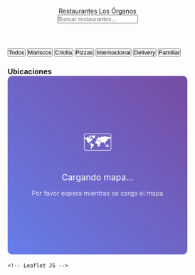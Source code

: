 <html lang="es">
<head>
    <meta charset="UTF-8">
    <meta name="viewport" content="width=device-width, initial-scale=0.6">
    <title>Restaurantes Los Órganos - Delivery & Reservas</title>
    <link href="https://cdnjs.cloudflare.com/ajax/libs/font-awesome/6.4.0/css/all.min.css" rel="stylesheet">
    <!-- Leaflet CSS -->
    <link rel="stylesheet" href="https://unpkg.com/leaflet@1.9.4/dist/leaflet.css" />
    <style>
        * {
            margin: 0;
            padding: 0;
            box-sizing: border-box;
        }

  body {
            font-family: 'Segoe UI', Tahoma, Geneva, Verdana, sans-serif;
            background: linear-gradient(135deg, #667eea 0%, #764ba2 100%);
            min-height: 100vh;
            color: #333;
        }

  .header {
            background: rgba(255, 255, 255, 0.95);
            backdrop-filter: blur(10px);
            padding: 1rem 0;
            position: sticky;
            top: 0;
            z-index: 100;
            box-shadow: 0 2px 20px rgba(0, 0, 0, 0.1);
        }

  .container {
            max-width: 1200px;
            margin: 0 auto;
            padding: 0 1rem;
        }

  .header-content {
            display: flex;
            justify-content: space-between;
            align-items: center;
            flex-wrap: wrap;
        }

   .logo {
            font-size: 1.8rem;
            font-weight: bold;
            color: #333;
            display: flex;
            align-items: center;
            gap: 0.5rem;
        }

  .logo i {
            color: #ff6b6b;
        }

  .search-bar {
            flex: 1;
            max-width: 400px;
            margin: 0 2rem;
            position: relative;
        }

  .search-input {
            width: 100%;
            padding: 0.8rem 1rem 0.8rem 2.5rem;
            border: none;
            border-radius: 25px;
            background: rgba(255, 255, 255, 0.9);
            box-shadow: 0 2px 10px rgba(0, 0, 0, 0.1);
            transition: all 0.3s ease;
        }

  .search-input:focus {
            outline: none;
            box-shadow: 0 4px 20px rgba(0, 0, 0, 0.2);
            transform: translateY(-2px);
        }

  .search-icon {
            position: absolute;
            left: 1rem;
            top: 50%;
            transform: translateY(-50%);
            color: #666;
        }

   .filters {
            display: flex;
            gap: 1rem;
            flex-wrap: wrap;
            margin: 2rem 0;
        }

   .filter-btn {
            padding: 0.5rem 1rem;
            border: none;
            border-radius: 20px;
            background: rgba(255, 255, 255, 0.9);
            color: #333;
            cursor: pointer;
            transition: all 0.3s ease;
            font-weight: 500;
        }

  .filter-btn:hover, .filter-btn.active {
            background: #ff6b6b;
            color: white;
            transform: translateY(-2px);
            box-shadow: 0 4px 15px rgba(255, 107, 107, 0.3);
        }

  .main-content {
            display: grid;
            grid-template-columns: 1fr 400px;
            gap: 2rem;
            margin-top: 2rem;
        }

  .restaurants-grid {
            display: grid;
            grid-template-columns: repeat(auto-fit, minmax(300px, 1fr));
            gap: 1.5rem;
        }

  .restaurant-card {
            background: rgba(255, 255, 255, 0.95);
            border-radius: 15px;
            overflow: hidden;
            box-shadow: 0 8px 32px rgba(0, 0, 0, 0.1);
            transition: all 0.3s ease;
            backdrop-filter: blur(10px);
            display: flex;
            flex-direction: column;
            height: 100%;
        }

  .restaurant-card:hover {
            transform: translateY(-5px);
            box-shadow: 0 15px 40px rgba(0, 0, 0, 0.15);
        }

  .restaurant-image-container {
            width: 100%;
            height: 200px;
            position: relative;
            overflow: hidden;
        }
        
  .restaurant-image {
            width: 100%;
            height: 100%;
            object-fit: cover;
            transition: transform 0.3s ease;
        }
        
  .restaurant-card:hover .restaurant-image {
            transform: scale(1.05);
        }

   .restaurant-info {
            padding: 1.5rem;
            flex-grow: 1;
            display: flex;
            flex-direction: column;
        }

   .restaurant-name {
            font-size: 1.3rem;
            font-weight: bold;
            color: #333;
            margin-bottom: 0.5rem;
        }

  .restaurant-type {
            color: #666;
            font-size: 0.9rem;
            margin-bottom: 1rem;
        }

  .restaurant-rating {
            display: flex;
            align-items: center;
            gap: 0.5rem;
            margin-bottom: 1rem;
        }

  .stars {
            color: #ffc107;
        }

  .contact-info {
            display: flex;
            flex-wrap: wrap;
            gap: 0.5rem;
            margin: 1rem 0;
        }

  .contact-item {
            display: flex;
            align-items: center;
            gap: 0.3rem;
            font-size: 0.9rem;
            color: #666;
            flex: 1 0 100%;
        }

   .social-links {
            display: flex;
            gap: 0.5rem;
            margin: 1rem 0;
        }

  .social-link {
            display: flex;
            align-items: center;
            justify-content: center;
            width: 35px;
            height: 35px;
            border-radius: 50%;
            color: white;
            text-decoration: none;
            transition: all 0.3s ease;
        }

  .social-link.facebook { background: #3b5998; }
        .social-link.instagram { background: #e4405f; }
        .social-link.whatsapp { background: #25d366; }

   .social-link:hover {
            transform: scale(1.1);
            box-shadow: 0 4px 15px rgba(0, 0, 0, 0.2);
        }

   .action-buttons {
            display: flex;
            gap: 0.5rem;
            margin-top: auto;
            padding-top: 1rem;
        }

  .btn {
            flex: 1;
            padding: 0.8rem;
            border: none;
            border-radius: 8px;
            font-weight: 600;
            cursor: pointer;
            transition: all 0.3s ease;
            text-decoration: none;
            text-align: center;
            display: flex;
            align-items: center;
            justify-content: center;
            gap: 0.5rem;
        }

  .btn-primary {
            background: #ff6b6b;
            color: white;
        }

  .btn-secondary {
            background: #4ecdc4;
            color: white;
        }

  .btn:hover {
            transform: translateY(-2px);
            box-shadow: 0 4px 15px rgba(0, 0, 0, 0.2);
        }

   .map-container {
            background: rgba(255, 255, 255, 0.95);
            border-radius: 15px;
            padding: 1.5rem;
            height: fit-content;
            position: sticky;
            top: 100px;
            backdrop-filter: blur(10px);
            box-shadow: 0 8px 32px rgba(0, 0, 0, 0.1);
        }

   .map-title {
            font-size: 1.2rem;
            font-weight: bold;
            margin-bottom: 1rem;
            color: #333;
            display: flex;
            align-items: center;
            gap: 0.5rem;
        }

  .map-title i {
            color: #ff6b6b;
        }

  #map {
            width: 100%;
            height: 400px;
            border-radius: 10px;
            margin-bottom: 1rem;
            border: 1px solid #eee;
        }

  .location-list {
            max-height: 200px;
            overflow-y: auto;
            border: 1px solid #eee;
            border-radius: 10px;
            padding: 0.5rem;
        }

   .location-item {
            padding: 0.8rem;
            border-bottom: 1px solid #eee;
            cursor: pointer;
            transition: all 0.3s ease;
            border-radius: 8px;
            margin-bottom: 0.5rem;
            position: relative;
        }

  .location-item:last-child {
            border-bottom: none;
            margin-bottom: 0;
        }

   .location-item:hover {
            background: #f8f9fa;
            transform: translateX(5px);
        }

   .location-name {
            font-weight: 600;
            color: #333;
        }

   .location-address {
            font-size: 0.9rem;
            color: #666;
            margin-top: 0.2rem;
        }
        
        /* Nuevo estilo para el botón Visitar */
   .btn-visitar {
            background: #4ecdc4;
            color: white;
            border: none;
            padding: 5px 10px;
            border-radius: 4px;
            cursor: pointer;
            margin-top: 8px;
            font-size: 0.8rem;
            transition: all 0.3s ease;
            text-decoration: none;
            display: inline-block;
            text-align: center;
        }
        
 .btn-visitar:hover {
            background: #3a9c94;
            transform: translateY(-2px);
            box-shadow: 0 2px 5px rgba(0,0,0,0.2);
        }

  @media (max-width: 768px) {
            .header-content {
                flex-direction: column;
                gap: 1rem;
            }

   .search-bar {
                max-width: 100%;
                margin: 0;
            }

   .main-content {
                grid-template-columns: 1fr;
                gap: 1rem;
            }

   .restaurants-grid {
                grid-template-columns: 1fr;
            }

   .filters {
                justify-content: center;
            }

   .action-buttons {
                flex-direction: column;
            }

  .btn {
                flex: none;
            }
            
   .map-container {
                position: relative;
                top: 0;
            }
        }

   .floating-actions {
            position: fixed;
            bottom: 2rem;
            right: 2rem;
            display: flex;
            flex-direction: column;
            gap: 1rem;
            z-index: 100;
        }

   .floating-btn {
            width: 60px;
            height: 60px;
            border-radius: 50%;
            border: none;
            background: #ff6b6b;
            color: white;
            font-size: 1.5rem;
            cursor: pointer;
            box-shadow: 0 4px 20px rgba(255, 107, 107, 0.3);
            transition: all 0.3s ease;
            display: flex;
            align-items: center;
            justify-content: center;
        }

   .floating-btn:hover {
            transform: scale(1.1);
            box-shadow: 0 6px 25px rgba(255, 107, 107, 0.4);
        }
        
   .image-placeholder {
            display: flex;
            align-items: center;
            justify-content: center;
            height: 100%;
            background: linear-gradient(45deg, #ff6b6b, #4ecdc4);
            color: white;
            font-size: 2rem;
        }
        
   .notification {
            position: fixed;
            bottom: 20px;
            left: 50%;
            transform: translateX(-50%);
            background: rgba(0, 0, 0, 0.8);
            color: white;
            padding: 10px 20px;
            border-radius: 30px;
            font-size: 14px;
            z-index: 1000;
            display: flex;
            align-items: center;
            gap: 10px;
            animation: fadeInUp 0.5s, fadeOut 0.5s 4.5s;
        }
        
   @keyframes fadeInUp {
            from { opacity: 0; transform: translate(-50%, 20px); }
            to { opacity: 1; transform: translate(-50%, 0); }
        }
        
  @keyframes fadeOut {
            from { opacity: 1; }
            to { opacity: 0; }
        }
        
        /* Leaflet custom styles */
   .leaflet-popup-content-wrapper {
            border-radius: 10px;
            box-shadow: 0 4px 15px rgba(0,0,0,0.2);
        }
        
   .leaflet-popup-content {
            margin: 12px 16px;
        }
        
   .leaflet-popup-tip-container {
            margin-top: -1px;
        }
        
   .leaflet-popup-close-button {
            font-size: 20px !important;
            margin: 6px 6px 0 0;
        }
        
   .leaflet-marker-icon {
            filter: drop-shadow(0 2px 4px rgba(0,0,0,0.3));
        }
    </style>
</head>
<body>
    <header class="header">
        <div class="container">
            <div class="header-content">
                <div class="logo">
                    <i class="fas fa-utensils"></i>
                    Restaurantes Los Órganos
                </div>
                <div class="search-bar">
                    <input type="text" class="search-input" placeholder="Buscar restaurantes..." id="searchInput">
                    <i class="fas fa-search search-icon"></i>
                </div>
            </div>
        </div>
    </header>

  <div class="container">
        <div class="filters">
            <button class="filter-btn active" data-filter="all">Todos</button>
            <button class="filter-btn" data-filter="mariscos">Mariscos</button>
            <button class="filter-btn" data-filter="criolla">Criolla</button>
            <button class="filter-btn" data-filter="pizzas">Pizzas</button>
            <button class="filter-btn" data-filter="internacional">Internacional</button>
            <button class="filter-btn" data-filter="delivery">Delivery</button>
            <button class="filter-btn" data-filter="familiar">Familiar</button>
        </div>

   <div class="main-content">
            <div class="restaurants-grid" id="restaurantsGrid">
                <!-- Los restaurantes se cargarán aquí -->
            </div>

   <div class="map-container">
                <h3 class="map-title">
                    <i class="fas fa-map-marker-alt"></i>
                    Ubicaciones
                </h3>
                <div id="map">
                    <div style="display: flex; align-items: center; justify-content: center; height: 400px; background: linear-gradient(45deg, #667eea, #764ba2); color: white; border-radius: 10px;">
                        <div style="text-align: center;">
                            <div style="font-size: 3rem; margin-bottom: 1rem;">🗺️</div>
                            <p style="font-size: 1.2rem; margin-bottom: 0.5rem;">Cargando mapa...</p>
                            <p style="font-size: 0.9rem; opacity: 0.8;">Por favor espera mientras se carga el mapa</p>
                        </div>
                    </div>
                </div>
                <div class="location-list" id="locationList">
                    <!-- Las ubicaciones se cargarán aquí -->
                </div>
            </div>
        </div>
    </div>

   <div class="floating-actions">
        <button class="floating-btn" title="Ir arriba" onclick="scrollToTop()">
            <i class="fas fa-arrow-up"></i>
        </button>
    </div>

    <!-- Leaflet JS -->
   <script src="https://unpkg.com/leaflet@1.9.4/dist/leaflet.js"></script>

   <script>
// Restaurantes completos de Los Órganos, Perú con imágenes
const restaurantes = [
    {
        id: 1,
        nombre: "Restaurant Turístico Bambú",
        tipo: "Peruana / Latina / Mariscos",
        rating: 4.7,
        telefono: "+51 972 833 374",
        direccion: "Malecón Los Órganos 20840",
        lat:  -4.1776737,
        lng: -81.1318589,
        whatsapp: "51972833374",
        facebook: "",
        instagram: "restauranteturisticobambu",
        delivery: true,
        reservas: true,
        categoria: "mariscos",
        especialidad: "Cocina peruana, latina y mariscos con vista al mar",
        descripcion: "Favorito de locales y turistas por su variada carta y ambiente con vista al mar. Experiencia auténtica y completa.",
        imagen: "https://images.unsplash.com/photo-1517248135467-4c7edcad34c4?ixlib=rb-4.0.3&ixid=M3wxMjA3fDB8MHxwaG90by1wYWdlfHx8fGVufDB8fHx8fA%3D%3D&auto=format&fit=crop&w=800&q=80",
        web: "https://maps.app.goo.gl/8QkywT5waMiiD7mS8"
    },
    {
        id: 2,
        nombre: "Rinconcito Encantado",
        tipo: "Internacional / Peruana",
        rating: 4.6,
        telefono: "+51 945 123 456",
        direccion: "Pasaje Olaya s/n, Los Órganos",
        lat: -4.1712,
        lng: -81.1248,
        whatsapp: "51945123456",
        facebook: "",
        instagram: "",
        delivery: true,
        reservas: true,
        categoria: "criolla",
        especialidad: "Comida casera peruana e internacional",
        descripcion: "Muy recomendado por ambiente agradable y comida casera. Lugar tranquilo con buena relación calidad-precio.",
        imagen: "https://images.unsplash.com/photo-1552566626-52f8b828add9?ixlib=rb-4.0.3&ixid=M3wxMjA3fDB8MHxwaG90by1wYWdlfHx8fGVufDB8fHx8fA%3D%3D&auto=format&fit=crop&w=800&q=80",
        web: "www.rinconcitoencantado.com"
    },
    {
        id: 3,
        nombre: "La Cabaña De Wilo",
        tipo: "Pizzería / Peruana",
        rating: 4.0,
        telefono: "+51 987 654 321",
        direccion: "Panamericana, Los Órganos",
        lat: -4.1703,
        lng: -81.1258,
        whatsapp: "51987654321",
        facebook: "",
        instagram: "",
        delivery: true,
        reservas: true,
        categoria: "pizzas",
        especialidad: "Pizzas artesanales y ambiente familiar",
        descripcion: "Famosa por sus pizzas y ambiente familiar. Excelente alternativa en entorno acogedor con buena atención.",
        imagen: "https://images.unsplash.com/photo-1590947132387-155cc02f3212?ixlib=rb-4.0.3&ixid=M3wxMjA3fDB8MHxwaG90by1wYWdlfHx8fGVufDB8fHx8fA%3D%3D&auto=format&fit=crop&w=800&q=80",
        web: "www.cabanawilo.com"
    },
    {
        id: 4,
        nombre: "El Manglar de Rosa",
        tipo: "Peruana / Mariscos",
        rating: 4.2,
        telefono: "+51 912 345 678",
        direccion: "Barrio Miraflores Sur 2 No 306, Los Órganos",
        lat: -4.1715,
        lng: -81.1245,
        whatsapp: "51912345678",
        facebook: "",
        instagram: "",
        delivery: true,
        reservas: true,
        categoria: "mariscos",
        especialidad: "Ceviches y pescados frescos",
        descripcion: "Especializado en ceviches y pescados frescos. Cuenta con reseñas en YouTube y TripAdvisor.",
        imagen: "https://images.unsplash.com/photo-1617196034796-73dfa7b1fd56?ixlib=rb-4.0.3&ixid=M3wxMjA3fDB8MHxwaG90by1wYWdlfHx8fGVufDB8fHx8fA%3D%3D&auto=format&fit=crop&w=800&q=80",
        web: "www.manglarrosa.com"
    },
    {
        id: 5,
        nombre: "Ocean Blue & Venezia Restobar",
        tipo: "Internacional / Peruana / Cócteles",
        rating: 4.6,
        telefono: "+51 934 567 890",
        direccion: "Frente al mar, Los Órganos",
        lat: -4.1779690, 
        lng: -81.1323430,
        whatsapp: "51934567890",
        facebook: "",
        instagram: "oceanbluevenezia_restuobar",
        delivery: true,
        reservas: true,
        categoria: "internacional",
        especialidad: "Comida internacional, local, cervezas y cócteles",
        descripcion: "Ambiente moderno y trendy frente al mar. Excelente selección de cervezas y cócteles. Ideal para cenar o tomar algo.",
        imagen: "https://images.unsplash.com/photo-1555396273-367ea4eb4db5?ixlib=rb-4.0.3&ixid=M3wxMjA3fDB8MHxwaG90by1wYWdlfHx8fGVufDB8fHx8fA%3D%3D&auto=format&fit=crop&w=800&q=80",
        web: "www.oceanbluevenezia.com"
    },
    {
        id: 6,
        nombre: "Donde Maru",
        tipo: "Peruana / Café / Delicatessen",
        rating: 4.3,
        telefono: "+51 923 456 789",
        direccion: "Malecón Los Órganos 162, 20840",
        lat: -4.1708,
        lng: -81.1255,
        whatsapp: "51923456789",
        facebook: "",
        instagram: "",
        delivery: true,
        reservas: true,
        categoria: "criolla",
        especialidad: "Comida peruana, café y delicatessen",
        descripcion: "Lugar acogedor en el malecón, ideal para desayunos, almuerzos y café. Ambiente tranquilo.",
        imagen: "https://images.unsplash.com/photo-1514933651103-005eec06c04b?ixlib=rb-4.0.3&ixid=M3wxMjA3fDB8MHxwaG90by1wYWdlfHx8fGVufDB8fHx8fA%3D%3D&auto=format&fit=crop&w=800&q=80",
        web: "www.dondemaru.com"
    },
        {
        id: 7,
        nombre: "El Point de Órganos",
        tipo: "Peruana / Mariscos",
        rating: 4.5,
        telefono: "",
        direccion: "Los Órganos 20000",
        lat: -4.1715,
        lng: -81.1245,
        whatsapp: "",
        facebook: "",
        instagram: "",
        delivery: true,
        reservas: true,
        categoria: "criolla",
        especialidad: "Platos bien preparados a precios accesibles",
        descripcion: "Ambiente acogedor y tranquilo. Recomendado para cenas relajadas y grupos. Atención personalizada.",
        imagen: "https://images.unsplash.com/photo-1504674900247-0877df9cc836?ixlib=rb-4.0.3&ixid=M3wxMjA3fDB8MHxwaG90by1wYWdlfHx8fGVufDB8fHx8fA%3D%3D&auto=format&fit=crop&w=800&q=80",
        web: "www.elpointorganos.com"
    },
    {
        id: 8,
        nombre: "Sushi El Mirador de Vichayito",
        tipo: "Sushi / Fusión",
        rating: 4.1,
        telefono: "+51 986 727 227",
        direccion: "Vichayito, Antigua Panamericana Norte 1212",
        lat: -4.1650,
        lng: -81.1300,
        whatsapp: "51986727227",
        facebook: "",
        instagram: "",
        delivery: true,
        reservas: true,
        categoria: "internacional",
        especialidad: "Sushi y comida fusión",
        descripcion: "Cercano a Los Órganos, especializado en sushi y fusión. Cuenta con sitio web: elmiradordevichayito.com",
        imagen: "https://images.unsplash.com/photo-1611143669185-af224c5e3252?ixlib=rb-4.0.3&ixid=M3wxMjA3fDB8MHxwaG90by1wYWdlfHx8fGVufDB8fHx8fA%3D%3D&auto=format&fit=crop&w=800&q=80",
        web: "www.elmiradordevichayito.com"
    },
    {
        id: 9,
        nombre: "El Imperio del Sabor",
        tipo: "Peruana / Latina",
        rating: 4.2,
        telefono: "+51 972 934 453",
        direccion: "Av. Perú A-16, frente al parque de Pueblo Nuevo, Los Órganos",
        lat: -4.1708,
        lng: -81.1255,
        whatsapp: "51972934453",
        facebook: "",
        instagram: "",
        delivery: true,
        reservas: true,
        categoria: "criolla",
        especialidad: "Platos típicos peruanos y mariscos frescos",
        descripcion: "Ideal para almuerzos. Opción familiar y cómoda para experiencia local auténtica. Servicio de delivery disponible.",
        imagen: "https://images.unsplash.com/photo-1504674900247-0877df9cc836?ixlib=rb-4.0.3&ixid=M3wxMjA3fDB8MHxwaG90by1wYWdlfHx8fGVufDB8fHx8fA%3D%3D&auto=format&fit=crop&w=800&q=80",
        web: "www.imperiodelsabor.com"
    },
    {
        id: 10,
        nombre: "Las 10 Lukas de Pino",
        tipo: "Peruana / Mariscos",
        rating: 4.2,
        telefono: "",
        direccion: "Los Órganos",
        lat: -4.1710,
        lng: -81.1250,
        whatsapp: "",
        facebook: "",
        instagram: "",
        delivery: true,
        reservas: true,
        categoria: "mariscos",
        especialidad: "Mariscos frescos y platos peruanos",
        descripcion: "Reconocido localmente por sus mariscos frescos. Tiene presencia en videos y recomendaciones locales.",
        imagen: "https://images.unsplash.com/photo-1617196034796-73dfa7b1fd56?ixlib=rb-4.0.3&ixid=M3wxMjA3fDB8MHxwaG90by1wYWdlfHx8fGVufDB8fHx8fA%3D%3D&auto=format&fit=crop&w=800&q=80",
        web: "www.las10lukas.com"
    },
    {
        id: 11,
        nombre: "El Manglar Cevichería",
        tipo: "Peruana / Mariscos",
        rating: 4.3,
        telefono: "",
        direccion: "Pasaje Olaya s/n, Los Órganos",
        lat: -4.1710,
        lng: -81.1250,
        whatsapp: "",
        facebook: "",
        instagram: "",
        delivery: true,
        reservas: true,
        categoria: "mariscos",
        especialidad: "Ceviches y pescados frescos",
        descripcion: "Especializado en ceviches y pescados frescos. Excelente opción para sabores marinos en ambiente agradable.",
        imagen: "https://images.unsplash.com/photo-1617196034796-73dfa7b1fd56?ixlib=rb-4.0.3&ixid=M3wxMjA3fDB8MHxwaG90by1wYWdlfHx8fGVufDB8fHx8fA%3D%3D&auto=format&fit=crop&w=800&q=80",
        web: "www.manglarcevicheria.com"
    },
    {
        id: 12,
        nombre: "Restaurante Brisas del Pacífico",
        tipo: "Peruana / Mariscos",
        rating: 4.0,
        telefono: "",
        direccion: "Los Órganos 20840",
        lat: -4.1705,
        lng: -81.1252,
        whatsapp: "",
        facebook: "",
        instagram: "",
        delivery: true,
        reservas: true,
        categoria: "mariscos",
        especialidad: "Mariscos frescos y cocina peruana",
        descripcion: "Restaurante tradicional especializado en mariscos frescos con vista al Pacífico.",
        imagen: "https://images.unsplash.com/photo-1617196034796-73dfa7b1fd56?ixlib=rb-4.0.3&ixid=M3wxMjA3fDB8MHxwaG90by1wYWdlfHx8fGVufDB8fHx8fA%3D%3D&auto=format&fit=crop&w=800&q=80",
        web: "www.brisasdelpacifico.com"
    },
    {
        id: 13,
        nombre: "Pollería Beach Chicken",
        tipo: "Pollo a la brasa / Parrilla",
        rating: 4.0,
        telefono: "",
        direccion: "Av. Túpac Amaru 437, Los Órganos 20841",
        lat: -4.1714,
        lng: -81.1247,
        whatsapp: "",
        facebook: "",
        instagram: "",
        delivery: true,
        reservas: true,
        categoria: "parrilla",
        especialidad: "Pollo a la brasa y parrillas",
        descripcion: "Especializado en pollo a la brasa y parrillas. Opción familiar con buen sabor y precios accesibles.",
        imagen: "https://images.unsplash.com/photo-1544025162-d76694265947?ixlib=rb-4.0.3&ixid=M3wxMjA3fDB8MHxwaG90by1wYWdlfHx8fGVufDB8fHx8fA%3D%3D&auto=format&fit=crop&w=800&q=80",
        web: "www.beachchicken.com"
    },
    {
        id: 14,
        nombre: "Restaurante Punto Marino",
        tipo: "Mariscos / Peruana",
        rating: 4.1,
        telefono: "",
        direccion: "Los Órganos 20841",
        lat: -4.1709,
        lng: -81.1254,
        whatsapp: "",
        facebook: "",
        instagram: "",
        delivery: true,
        reservas: true,
        categoria: "mariscos",
        especialidad: "Mariscos frescos y cocina marina",
        descripcion: "Punto de encuentro para los amantes de los mariscos frescos y la cocina marina tradicional.",
        imagen: "https://images.unsplash.com/photo-1617196034796-73dfa7b1fd56?ixlib=rb-4.0.3&ixid=M3wxMjA3fDB8MHxwaG90by1wYWdlfHx8fGVufDB8fHx8fA%3D%3D&auto=format&fit=crop&w=800&q=80",
        web: "www.puntomarino.com"
    },
    {
        id: 15,
        nombre: "Parrillas El Encanto",
        tipo: "Parrilla / Peruana",
        rating: 4.2,
        telefono: "",
        direccion: "Los Órganos 20840",
        lat: -4.1707,
        lng: -81.1256,
        whatsapp: "",
        facebook: "",
        instagram: "",
        delivery: true,
        reservas: true,
        categoria: "parrilla",
        especialidad: "Parrillas y carnes a la brasa",
        descripcion: "Especializado en parrillas y carnes a la brasa. Ambiente familiar con buen sabor y atención.",
        imagen: "https://images.unsplash.com/photo-1544025162-d76694265947?ixlib=rb-4.0.3&ixid=M3wxMjA3fDB8MHxwaG90by1wYWdlfHx8fGVufDB8fHx8fA%3D%3D&auto=format&fit=crop&w=800&q=80",
        web: "www.parrillaelencanto.com"
    },
    {
        id: 16,
        nombre: "El Fogón",
        tipo: "Mariscos / Comida rápida",
        rating: 4.0,
        telefono: "",
        direccion: "Malecón Los Órganos 158, 20840",
        lat: -4.1706,
        lng: -81.1253,
        whatsapp: "",
        facebook: "",
        instagram: "",
        delivery: true,
        reservas: true,
        categoria: "mariscos",
        especialidad: "Mariscos frescos y comida rápida",
        descripcion: "Ubicado en el malecón, ofrece mariscos frescos y comida rápida en ambiente casual.",
        imagen: "https://images.unsplash.com/photo-1617196034796-73dfa7b1fd56?ixlib=rb-4.0.3&ixid=M3wxMjA3fDB8MHxwaG90by1wYWdlfHx8fGVufDB8fHx8fA%3D%3D&auto=format&fit=crop&w=800&q=80",
        web: "www.elfogonorganos.com"
    },
    {
        id: 17,
        nombre: "Cevichería Bendición de Dios",
        tipo: "Mariscos / Peruana",
        rating: 4.1,
        telefono: "",
        direccion: "Los Órganos 20840",
        lat: -4.1711,
        lng: -81.1249,
        whatsapp: "",
        facebook: "",
        instagram: "",
        delivery: true,
        reservas: true,
        categoria: "mariscos",
        especialidad: "Ceviches y mariscos frescos",
        descripcion: "Cevichería tradicional conocida por sus ceviches frescos y mariscos de calidad.",
        imagen: "https://images.unsplash.com/photo-1617196034796-73dfa7b1fd56?ixlib=rb-4.0.3&ixid=M3wxMjA3fDB8MHxwaG90by1wYWdlfHx8fGVufDB8fHx8fA%3D%3D&auto=format&fit=crop&w=800&q=80",
        web: "www.bendiciondedios.com"
    },
    {
        id: 18,
        nombre: "La Esquina",
        tipo: "Peruana",
        rating: 4.0,
        telefono: "",
        direccion: "Los Órganos 20840",
        lat: -4.1713,
        lng: -81.1251,
        whatsapp: "",
        facebook: "",
        instagram: "",
        delivery: true,
        reservas: true,
        categoria: "criolla",
        especialidad: "Comida peruana tradicional",
        descripcion: "Restaurante de barrio que ofrece comida peruana tradicional en ambiente acogedor y familiar.",
        imagen: "https://images.unsplash.com/photo-1504674900247-0877df9cc836?ixlib=rb-4.0.3&ixid=M3wxMjA3fDB8MHxwaG90by1wYWdlfHx8fGVufDB8fHx8fA%3D%3D&auto=format&fit=crop&w=800&q=80",
        web: "www.laesquinaorganos.com"
    }
];

        let restaurantesFiltrados = [...restaurantes];
        let map;
        let markers = [];
        let mapLoaded = false;

        // Inicializar mapa con Leaflet
        function initMap() {
            try {
                // Eliminar placeholder
                const mapDiv = document.getElementById('map');
                mapDiv.innerHTML = '';
                
                // Crear el mapa
                map = L.map('map').setView([-4.1706, -81.1253], 15);
                
                // Añadir capa de OpenStreetMap
                L.tileLayer('https://tile.openstreetmap.org/{z}/{x}/{y}.png', {
                    attribution: '&copy; <a href="https://www.openstreetmap.org/copyright">OpenStreetMap</a> contributors'
                }).addTo(map);
                
                mapLoaded = true;
                
                // Mostrar notificación
                showNotification('Mapa cargado correctamente', 'success');

                // Agregar marcadores
                agregarMarcadores();
            } catch (error) {
                console.error("Error al cargar el mapa:", error);
                showNotification('Error al cargar el mapa', 'error');
                initMapFallback();
            }
        }

        function agregarMarcadores() {
            if (!mapLoaded) return;
            
            // Limpiar marcadores existentes
            markers.forEach(marker => map.removeLayer(marker));
            markers = [];

            restaurantesFiltrados.forEach(restaurante => {
                // Crear marcador personalizado
                const customIcon = L.divIcon({
                    className: 'custom-marker',
                    html: `
                        <div style="
                            width: 40px; 
                            height: 40px; 
                            background: #ff6b6b; 
                            border-radius: 50%; 
                            display: flex;
                            align-items: center;
                            justify-content: center;
                            color: white;
                            box-shadow: 0 2px 5px rgba(0,0,0,0.3);
                        ">
                            🍽️
                        </div>
                    `,
                    iconSize: [40, 40],
                    iconAnchor: [20, 40]
                });
                
                const marker = L.marker([restaurante.lat, restaurante.lng], {
                    icon: customIcon
                }).addTo(map);
                
                markers.push(marker);

                // Crear contenido para el popup
                const popupContent = `
                    <div style="max-width: 250px;">
                        <h3 style="margin: 0 0 8px 0; color: #333;">${restaurante.nombre}</h3>
                        <p style="margin: 0 0 8px 0; color: #666; font-size: 14px;">${restaurante.tipo}</p>
                        <p style="margin: 0 0 8px 0; color: #666; font-size: 12px;">${restaurante.descripcion}</p>
                        <div style="margin-top: 10px; display: flex; gap: 5px;">
                            <a href="https://wa.me/${restaurante.whatsapp}" target="_blank" style="
                                background: #25d366; 
                                color: white; 
                                padding: 8px 12px; 
                                text-decoration: none; 
                                border-radius: 4px; 
                                font-size: 12px;
                                flex: 1;
                                text-align: center;
                            ">
                                WhatsApp
                            </a>
                            <a href="tel:${restaurante.telefono}" style="
                                background: #007bff; 
                                color: white; 
                                padding: 8px 12px; 
                                text-decoration: none; 
                                border-radius: 4px; 
                                font-size: 12px;
                                flex: 1;
                                text-align: center;
                            ">
                                Llamar
                            </a>
                        </div>
                    </div>
                `;

                marker.bindPopup(popupContent);
            });
        }

        function crearTarjetaRestaurante(restaurante) {
            // Generar contenido de imagen
            let imagenContent = '';
            if (restaurante.imagen) {
                imagenContent = `<img src="${restaurante.imagen}" alt="${restaurante.nombre}" class="restaurant-image">`;
            } else {
                // Si no hay imagen, mostrar un placeholder con icono
                const iconos = {
                    mariscos: 'fas fa-fish',
                    criolla: 'fas fa-drumstick-bite',
                    pizzas: 'fas fa-pizza-slice',
                    internacional: 'fas fa-globe',
                    parrilla: 'fas fa-fire'
                };
                const icono = iconos[restaurante.categoria] || 'fas fa-utensils';
                imagenContent = `
                    <div class="image-placeholder">
                        <i class="${icono}"></i>
                    </div>
                `;
            }

            return `
                <div class="restaurant-card" data-categoria="${restaurante.categoria}">
                    <div class="restaurant-image-container">
                        ${imagenContent}
                    </div>
                    <div class="restaurant-info">
                        <h3 class="restaurant-name">${restaurante.nombre}</h3>
                        <p class="restaurant-type">${restaurante.tipo}</p>
                        <div class="restaurant-rating">
                            <div class="stars">
                                ${'★'.repeat(Math.floor(restaurante.rating))}${'☆'.repeat(5 - Math.floor(restaurante.rating))}
                            </div>
                            <span>${restaurante.rating}</span>
                        </div>
                        <div class="restaurant-description">
                            <p style="color: #666; font-size: 0.9rem; margin-bottom: 1rem; line-height: 1.4;">
                                ${restaurante.descripcion}
                            </p>
                        </div>
                        <div class="contact-info">
                            <div class="contact-item">
                                <i class="fas fa-phone"></i>
                                <span>${restaurante.telefono}</span>
                            </div>
                            <div class="contact-item">
                                <i class="fas fa-map-marker-alt"></i>
                                <span>${restaurante.direccion}</span>
                            </div>
                            <div class="contact-item">
                                <i class="fas fa-star"></i>
                                <span>${restaurante.especialidad}</span>
                            </div>
                        </div>
                        <div class="social-links">
                            <a href="https://wa.me/${restaurante.whatsapp}" class="social-link whatsapp" target="_blank">
                                <i class="fab fa-whatsapp"></i>
                            </a>
                            <a href="https://facebook.com/${restaurante.facebook}" class="social-link facebook" target="_blank">
                                <i class="fab fa-facebook"></i>
                            </a>
                            <a href="https://instagram.com/${restaurante.instagram}" class="social-link instagram" target="_blank">
                                <i class="fab fa-instagram"></i>
                            </a>
                        </div>
                        <div class="action-buttons">
                            ${restaurante.delivery ? `
                                <a href="https://wa.me/${restaurante.whatsapp}?text=Hola! Me gustaría hacer un pedido delivery" class="btn btn-primary">
                                    <i class="fas fa-motorcycle"></i>
                                    Delivery
                                </a>
                            ` : ''}
                            ${restaurante.reservas ? `
                                <a href="https://wa.me/${restaurante.whatsapp}?text=Hola! Me gustaría hacer una reserva" class="btn btn-secondary">
                                    <i class="fas fa-calendar-check"></i>
                                    Reservar
                                </a>
                            ` : ''}
                            <a href="tel:${restaurante.telefono}" class="btn btn-secondary">
                                <i class="fas fa-phone"></i>
                                Llamar
                            </a>
                        </div>
                    </div>
                </div>
            `;
        }

        function crearItemUbicacion(restaurante) {
            return `
                <div class="location-item" onclick="mostrarEnMapa(${restaurante.id})">
                    <div class="location-name">${restaurante.nombre}</div>
                    <div class="location-address">${restaurante.direccion}</div>
                    <a href="http://${restaurante.web}" class="btn-visitar" target="_blank">Visitar</a>
                </div>
            `;
        }

        function cargarRestaurantes() {
            const grid = document.getElementById('restaurantsGrid');
            const locationList = document.getElementById('locationList');
            
            grid.innerHTML = restaurantesFiltrados.map(crearTarjetaRestaurante).join('');
            locationList.innerHTML = restaurantesFiltrados.map(crearItemUbicacion).join('');
            
            // Actualizar marcadores del mapa
            if (mapLoaded) {
                agregarMarcadores();
            }
        }

        function filtrarRestaurantes(categoria) {
            if (categoria === 'all') {
                restaurantesFiltrados = [...restaurantes];
            } else if (categoria === 'delivery') {
                restaurantesFiltrados = restaurantes.filter(r => r.delivery);
            } else if (categoria === 'familiar') {
                restaurantesFiltrados = restaurantes.filter(r => 
                    r.tipo.toLowerCase().includes('familiar') || 
                    r.descripcion.toLowerCase().includes('familiar') ||
                    r.nombre.toLowerCase().includes('cabaña')
                );
            } else {
                restaurantesFiltrados = restaurantes.filter(r => r.categoria === categoria);
            }
            cargarRestaurantes();
        }

        function buscarRestaurantes(termino) {
            const terminoLower = termino.toLowerCase();
            restaurantesFiltrados = restaurantes.filter(r => 
                r.nombre.toLowerCase().includes(terminoLower) ||
                r.tipo.toLowerCase().includes(terminoLower) ||
                r.especialidad.toLowerCase().includes(terminoLower) ||
                r.descripcion.toLowerCase().includes(terminoLower)
            );
            cargarRestaurantes();
        }

        function mostrarEnMapa(restauranteId) {
            const restaurante = restaurantes.find(r => r.id === restauranteId);
            if (restaurante && mapLoaded) {
                map.setView([restaurante.lat, restaurante.lng], 17);
                
                // Encontrar el marcador correspondiente y abrir su popup
                const marker = markers.find(m => {
                    const latLng = m.getLatLng();
                    return latLng.lat === restaurante.lat && latLng.lng === restaurante.lng;
                });
                if (marker) {
                    marker.openPopup();
                }
            } else {
                showNotification('Mapa no disponible. Intente recargar la página.', 'error');
            }
        }

        function scrollToTop() {
            window.scrollTo({ top: 0, behavior: 'smooth' });
        }
        
        function showNotification(message, type) {
            const notification = document.createElement('div');
            notification.className = 'notification';
            notification.innerHTML = `
                <i class="fas fa-${type === 'success' ? 'check-circle' : 'exclamation-triangle'}"></i>
                ${message}
            `;
            document.body.appendChild(notification);
            
            setTimeout(() => {
                notification.remove();
            }, 5000);
        }

        // Función de respaldo para el mapa si Leaflet no carga
        function initMapFallback() {
            const mapDiv = document.getElementById('map');
            if (mapDiv) {
                mapDiv.innerHTML = `
                    <div style="display: flex; align-items: center; justify-content: center; height: 400px; background: linear-gradient(45deg, #667eea, #764ba2); color: white; border-radius: 10px;">
                        <div style="text-align: center;">
                            <div style="font-size: 3rem; margin-bottom: 1rem;">⚠️</div>
                            <p style="font-size: 1.2rem; margin-bottom: 0.5rem;">Mapa no disponible</p>
                            <p style="font-size: 0.9rem; opacity: 0.8;">Haz click en los restaurantes de la lista para ver sus detalles</p>
                        </div>
                    </div>
                `;
            }
        }

        // Event listeners
        document.addEventListener('DOMContentLoaded', function() {
            // Inicializar mapa
            initMap();
            
            // Cargar restaurantes
            cargarRestaurantes();

            // Filtros
            document.querySelectorAll('.filter-btn').forEach(btn => {
                btn.addEventListener('click', function() {
                    document.querySelectorAll('.filter-btn').forEach(b => b.classList.remove('active'));
                    this.classList.add('active');
                    filtrarRestaurantes(this.dataset.filter);
                });
            });

            // Búsqueda
            document.getElementById('searchInput').addEventListener('input', function() {
                buscarRestaurantes(this.value);
            });
        });
    </script>
</body>
</html> 
